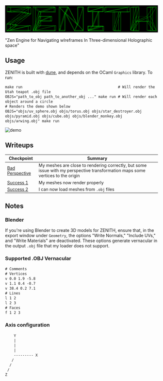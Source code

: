 ![ZENITH Logo](media/logo.png)

"Zen Engine for Navigating wIreframes In Three-dimensional Holographic space"

## Usage

ZENITH is built with [dune](https://dune.build), and depends on the OCaml `Graphics` library. To run:

```
make run                                            # Will render the Utah teapot .obj file
OBJS="path_to_obj path_to_another_obj ..." make run # Will render each object around a circle
# Renders the demo shown below
OBJS="objs/uv_sphere.obj objs/torus.obj objs/star_destroyer.obj objs/pyramid.obj objs/cube.obj objs/blender_monkey.obj objs/arwing.obj" make run
```

![demo](media/demo.gif)

## Writeups

| Checkpoint | Summary |
| ----- | ----- | 
| [Bad Perspective](media/bad_perspective/BadPerspective.md) | My meshes are close to rendering correctly, but some issue with my perspective transformation maps some vertices to the origin | 
| [Success 1](media/success1/Success1.md) | My meshes now render properly |
| [Success 2](media/success2/Success2.md) | I can now load meshes from `.obj` files |

## Notes

### Blender

If you're using Blender to create 3D models for ZENITH, ensure that, in the export window under `Geometry`, the options "Write Normals," "Include UVs," and "Write Materials" are deactivated. These options generate vernacular in the output `.obj` file that my loader does not support.

### Supported .OBJ Vernacular

```obj
# Comments
# Vertices
v 0.0 1.9 -5.8
v 1.1 0.4 -0.7
v 38.4 0.2 7.1
# Lines
l 1 2
l 2 3
# Faces
f 1 2 3
```

### Axis configuration
```
    Y
    |
    |
    | 
    --------- X
   /
  /
 /
Z
```

